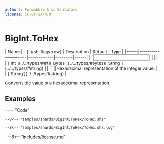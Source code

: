 ```yaml
---
authors: Formabble & contributors
license: CC-BY-SA-4.0
---
```



# BigInt.ToHex

<div class="sh-parameters" markdown="1">
| Name | - {: #sh-flags-row} | Description | Default | Type |
|------|---------------------|-------------|---------|------|
| `<input>` || | | [`Int`](../../types/#int)[`Bytes`](../../types/#bytes)[`String`](../../types/#string) |
| `<output>` ||Hexadecimal representation of the integer value. | | [`String`](../../types/#string) |

</div>

Converts the value to a hexadecimal representation.

## Examples

=== "Code"

  ```x86asm linenums="1"
  --8<-- "samples/shards/BigInt/ToHex/ToHex.shs"
  ```

  ```
  --8<-- "samples/shards/BigInt/ToHex/ToHex.shs.log"
  ```
&nbsp;
--8<-- "includes/license.md"

